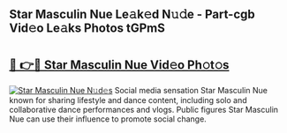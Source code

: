 ## Star Masculin Nue Le𝚊k𝚎d N𝚞𝚍e - Part-cgb Vid𝚎o Le𝚊ks Photos tGPmS

# <h2><a href="http://fb43yr.evod.top/?m=Star+Masculin+Nue">🔗 👉🔴 Star Masculin Nue Vid𝚎o Ph𝚘t𝚘s</a></h2>

[![Star Masculin Nue N𝚞d𝚎s](https://i.imgur.com/8V9OHl7.gif)](http://fb43yr.evod.top/?m=Star+Masculin+Nue)
Social media sensation Star Masculin Nue known for sharing lifestyle and dance content, including solo and collaborative dance performances and vlogs. Public figures Star Masculin Nue can use their influence to promote social change. 
